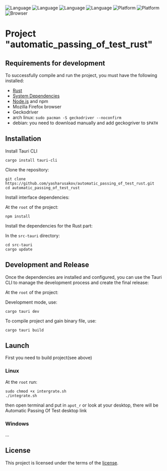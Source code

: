 ![Language]( 	https://img.shields.io/badge/Rust-000000?style=for-the-badge&logo=rust&logoColor=white)
![Language](https://img.shields.io/badge/Node.js-43853D?style=for-the-badge&logo=node.js&logoColor=white)
![Language](https://img.shields.io/badge/TypeScript-007ACC?style=for-the-badge&logo=typescript&logoColor=white)
![Language](https://img.shields.io/badge/React-20232A?style=for-the-badge&logo=react&logoColor=61DAFB)
![Platform](https://img.shields.io/badge/Linux-FCC624?style=for-the-badge&logo=linux&logoColor=black)
![Platform](https://img.shields.io/badge/Windows-0078D6?style=for-the-badge&logo=windows&logoColor=white)
![Browser](https://img.shields.io/badge/Firefox_Browser-FF7139?style=for-the-badge&logo=Firefox-Browser&logoColor=white)
# Project "automatic_passing_of_test_rust"

## Requirements for development

To successfully compile and run the project, you must have the following installed:

- [Rust](https://www.rust-lang.org/tools/install)
- [System Dependencies](https://tauri.app/v1/guides/getting-started/prerequisites/#setting-up-linux)
- [Node.js](https://nodejs.org/) and npm
- Mozilla Firefox browser
- Geckodriver
-   arch linux: `sudo pacman -S geckodriver --noconfirm`
-   debian: you need to download manually and add geckogriver to `$PATH`

## Installation

Install Tauri CLI

```shell
cargo install tauri-cli
```

Clone the repository:

```shell
git clone https://github.com/yasharusakov/automatic_passing_of_test_rust.git
cd automatic_passing_of_test_rust
```

Install interface dependencies:

At the `root` of the project:

```shell
npm install
```

Install the dependencies for the Rust part:

In the `src-tauri` directory:

```shell
cd src-tauri
cargo update
```

## Development and Release

Once the dependencies are installed and configured, you can use the Tauri CLI to manage the development process and create the final release:

At the `root` of the project:

Development mode, use:

```shell
cargo tauri dev
```

To compile project and gain binary file, use:

```shell
cargo tauri build
```

## Launch
First you need to build project(see above)

### Linux
At the `root` run: 
```shell
sudo chmod +x intergrate.sh
./integrate.sh
```

then open terminal and put in `apot_r` or look at your desktop, there will be Automatic Passing Of Test desktop link

### Windows
...


## License
This project is licensed under the terms of the [license](LICENSE.txt).
